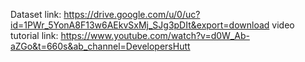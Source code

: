 Dataset link: https://drive.google.com/u/0/uc?id=1PWr_5YonA8F13w6AEkvSxMj_SJg3pDIt&export=download
video tutorial link: https://www.youtube.com/watch?v=d0W_Ab-aZGo&t=660s&ab_channel=DevelopersHutt 